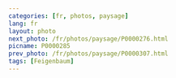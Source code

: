 ```yaml
---
categories: [fr, photos, paysage]
lang: fr
layout: photo
next_photo: /fr/photos/paysage/P0000276.html
picname: P0000285
prev_photo: /fr/photos/paysage/P0000307.html
tags: [Feigenbaum]
---
```

